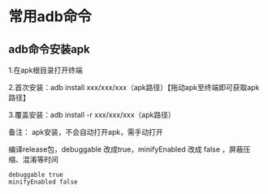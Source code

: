 # 常用adb命令
## adb命令安装apk
1.在apk根目录打开终端

2.首次安装：adb install xxx/xxx/xxx（apk路径）【拖动apk至终端即可获取apk路径】

3.覆盖安装：adb install -r xxx/xxx/xxx（apk路径）

备注：
apk安装，不会自动打开apk，需手动打开

编译release包，debuggable 改成true，minifyEnabled 改成 false ，屏蔽压缩、混淆等时间
```
debuggable true
minifyEnabled false
```